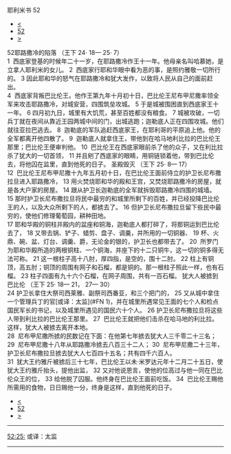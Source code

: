 ﻿





 耶利米书 52




* [<](bible/JER51.md)
* [52](bible/JER.md)
* [>](bible/LAM01.md)



 
52耶路撒冷的陷落 （王下
24·
18—
25·
7）  
1  西底家登基的时候年二十一岁，在耶路撒冷作王十一年。他母亲名叫哈慕她，是立拿人耶利米的女儿。 
2  西底家行耶和华眼中看为恶的事，是照约雅敬一切所行的。 
3 因此耶和华的怒气在耶路撒冷和犹大发作，以致将人民从自己的面前赶出。  
4  西底家背叛巴比伦王。他作王第九年十月初十日，巴比伦王尼布甲尼撒率领全军来攻击耶路撒冷，对城安营，四围筑垒攻城。 
5 于是城被围困直到西底家王十一年。 
6 四月初九日，城里有大饥荒，甚至百姓都没有粮食。 
7 城被攻破，一切兵丁就在夜间从靠近王园两城中间的门，出城逃跑；迦勒底人正在四围攻城。他们就往亚拉巴逃去。 
8  迦勒底的军队追赶西底家王，在耶利哥的平原追上他。他的全军都离开他四散了。 
9  迦勒底人就拿住王，带他到在哈马地利比拉的巴比伦王那里；巴比伦王便审判他。 
10  巴比伦王在西底家眼前杀了他的众子，又在利比拉杀了犹大的一切首领， 
11 并且剜了西底家的眼睛，用铜链锁着他，带到巴比伦去，将他囚在监里，直到他死的日子。 圣殿毁灭 （王下
25·
8—
17）  
12  巴比伦王尼布甲尼撒十九年五月初十日，在巴比伦王面前侍立的护卫长尼布撒拉旦进入耶路撒冷， 
13 用火焚烧耶和华的殿和王宫，又焚烧耶路撒冷的房屋，就是各大户家的房屋。 
14 跟从护卫长迦勒底的全军就拆毁耶路撒冷四围的城墙。 
15 那时护卫长尼布撒拉旦将民中最穷的和城里所剩下的百姓，并已经投降巴比伦王的人，以及大众所剩下的人，都掳去了。 
16 但护卫长尼布撒拉旦留下些民中最穷的，使他们修理葡萄园，耕种田地。  
17 耶和华殿的铜柱并殿内的盆座和铜海，迦勒底人都打碎了，将那铜运到巴比伦去了， 
18 又带去锅、铲子、蜡剪、盘子、调羹，并所用的一切铜器、 
19 杯、火鼎、碗、盆、灯台、调羹、爵，无论金的银的，护卫长也都带去了。 
20  所罗门为耶和华殿所造的两根铜柱、一个铜海，并座下的十二只铜牛，这一切的铜多得无法可称。 
21 这一根柱子高十八肘，厚四指，是空的，围十二肘。 
22 柱上有铜顶，高五肘；铜顶的周围有网子和石榴，都是铜的。那一根柱子照此一样，也有石榴。 
23 柱子四面有九十六个石榴，在网子周围，共有一百石榴。 犹大人被掳到巴比伦 （王下
25·
18—
21，
27—
30）  
24 护卫长拿住大祭司西莱雅、副祭司西番亚，和三个把门的， 
25 又从城中拿住一个管理兵丁的官[或译：太监](#FN
1)，并在城里所遇常见王面的七个人和检点国民军长的书记，以及城里所遇见的国民六十个人。 
26 护卫长尼布撒拉旦将这些人带到利比拉的巴比伦王那里。 
27  巴比伦王就把他们击杀在哈马地的利比拉。这样，犹大人被掳去离开本地。  
28  尼布甲尼撒所掳的民数记在下面：在他第七年掳去犹大人三千零二十三名； 
29  尼布甲尼撒十八年从耶路撒冷掳去八百三十二人； 
30  尼布甲尼撒二十三年，护卫长尼布撒拉旦掳去犹大人七百四十五名；共有四千六百人。  
31  犹大王约雅斤被掳后三十七年，巴比伦王以未·米罗达元年十二月二十五日，使犹大王约雅斤抬头，提他出监， 
32 又对他说恩言，使他的位高过与他一同在巴比伦众王的位， 
33 给他脱了囚服。他终身在巴比伦王面前吃饭。 
34  巴比伦王赐他所需用的食物，日日赐他一分，终身是这样，直到他死的日子。 
* [<](bible/JER51.md)
* [52](bible/JER.md)
* [>](bible/LAM01.md)





---


[52:25:](#V25)
或译：太监




---









